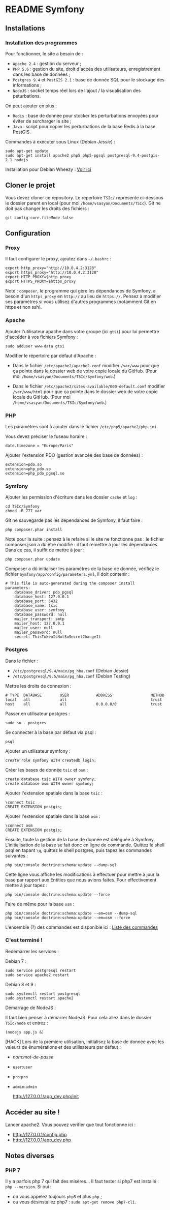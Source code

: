 # README Symfony

## Installations

### Installation des programmes

Pour fonctionner, le site a besoin de :
* `Apache 2.4` : gestion du serveur ;
* `PHP 5.6` : gestion du site, droit d'accès des utilisateurs, enregistrement dans les base de données ;
* `Postgres 9.4` et `PostGIS 2.1` : base de donnée SQL pour le stockage des informations ;
* `NodeJS` : socket temps réel lors de l'ajout / la visualisation des peturbations.

On peut ajouter en plus :
* `Redis` : base de donnée pour stocker les perturbations envoyées pour éviter de surcharger le site ;
* `Java` : script pour copier les perturbations de la base Redis à la base PostGIS.

Commandes à exécuter sous Linux (Debian *Jessie*) :

    sudo apt-get update
    sudo apt-get install apache2 php5 php5-pgsql postgresql-9.4-postgis-2.1 nodejs

Installation pour Debian Wheezy : [Voir ici](update-debian.md)



## Cloner le projet

Vous devez cloner ce repository. Le repertoire `TSIc/` représente ci-dessous le dossier parent en local (pour moi `/home/vsasyan/Documents/TSIc`).
Git ne doit pas changer les droits des fichiers :

    git config core.fileMode false



## Configuration

### Proxy

Il faut configurer le proxy, ajoutez dans `~/.bashrc` :

    export http_proxy="http://10.0.4.2:3128"
    export https_proxy="http://10.0.4.2:3128"
    export HTTP_PROXY=$http_proxy
    export HTTPS_PROXY=$https_proxy

Note : `composer`, le programme qui gère les dépendances de Symfony, a besoin d'un `https_proxy` en
`http://` au lieu de `https://`. Pensez à modifier ses paramètres si vous utilisez d'autres
programmes (notamment Git en https et non ssh).

### Apache

Ajouter l'utilisateur apache dans votre groupe (ici `gtsi`) pour lui permettre d'accéder à vos fichiers Symfony :

    sudo adduser www-data gtsi

Modifier le répertoire par défaut d'Apache :

* Dans le fichier `/etc/apache2/apache2.conf` modifier `/var/www` pour que ça pointe
dans le dossier web de votre copie locale du GitHub. (Pour moi `/home/vsasyan/Documents/TSIc/Symfony/web`.)

* Dans le fichier `/etc/apache2/sites-available/000-default.conf` modifier `/var/www/html`
pour que ça pointe dans le dossier web de votre copie locale du GitHub. (Pour moi `/home/vsasyan/Documents/TSIc/Symfony/web`.)

### PHP

Les paramètres sont à ajouter dans le fichier `/etc/php5/apache2/php.ini`.

Vous devez préciser le fuseau horaire :

    date.timezone = "Europe/Paris"

Ajouter l'extension PDO (gestion avancée des base de données) :

    extension=pdo.so
    extension=php_pdo.so
    extension=php_pdo_pgsql.so

### Symfony

Ajouter les permission d'écriture dans les dossier `cache` et `log` :

    cd TSIc/Symfony
    chmod -R 777 var

Git ne sauvegarde pas les dépendances de Symfony, il faut faire :

    php composer.phar install

Note pour la suite : pensez à le refaire si le site ne fonctionne pas : le fichier 
composer.json a dû être modifié : il faut remettre à jour les dépendances. Dans ce 
cas, il suffit de mettre à jour :

    php composer.phar update

Composer a dû initialiser les paramètres de la base de donnée, vérifiez le fichier `Symfony/app/config/parameters.yml`, il doit contenir :

    # This file is auto-generated during the composer install
    parameters:
        database_driver: pdo_pgsql
        database_host: 127.0.0.1
        database_port: 5432
        database_name: tsic
        database_user: symfony
        database_password: null
        mailer_transport: smtp
        mailer_host: 127.0.0.1
        mailer_user: null
        mailer_password: null
        secret: ThisTokenIsNotSoSecretChangeIt

### Postgres

Dans le fichier :
* `/etc/postgresql/9.4/main/pg_hba.conf` (Debian Jessie)
* `/etc/postgresql/9.5/main/pg_hba.conf` (Debian Testing)

Mettre les droits de connexion :

    # TYPE  DATABASE        USER            ADDRESS                 METHOD
    local   all             all                                     trust
    host    all             all             0.0.0.0/0               trust

Passer en utilisateur postgres :

    sudo su - postgres

Se connecter à la base par défaut via psql :

    psql

Ajouter un utilisateur symfony :

    create role symfony WITH createdb login;

Créer les bases de donnée `tsic` et `osm` :

    create database tsic WITH owner symfony;
    create database osm WITH owner symfony;

Ajouter l'extension spatiale dans la base `tsic` :

    \connect tsic
    CREATE EXTENSION postgis;

Ajouter l'extension spatiale dans la base `osm` :

    \connect osm
    CREATE EXTENSION postgis;

Ensuite, toute la gestion de la base de donnée est déléguée à Symfony. L'initialisation 
de la base se fait donc en ligne de commande. Quittez le shell psql en tapant `\q`,
quittez le shell postgres, puis tapez les commandes suivantes :

    php bin/console doctrine:schema:update --dump-sql

Cette ligne vous affiche les modifications à effectuer pour mettre à jour la base par rapport aux Entities que nous avions faites. Pour effectivement mettre à jour tapez :

    php bin/console doctrine:schema:update --force

Faire de même pour la base `osm` :

    php bin/console doctrine:schema:update --em=osm --dump-sql
    php bin/console doctrine:schema:update --em=osm --force

L'ensemble (?) des commandes est disponible ici : [Liste des commandes](symfony/commandes.md)



### C'est terminé !

Redémarrer les services :

Debian 7 :

    sudo service postgresql restart
    sudo service apache2 restart

Debian 8 et 9 :

    sudo systemctl restart postgresql
    sudo systemctl restart apache2

Démarrage de NodeJS :

Il faut bien penser à démarrer NodeJS. Pour cela allez dans le dossier `TSIc/node` et entrez :

    (nodejs app.js &)

[HACK] Lors de la première utilisation, initialisez la base de donnée
avec les valeurs de énumérations et des utilisateurs par défaut :

* *nom*:*mot-de-passe*
* `user`:`user`
* `pro`:`pro`
* `admin`:`admin`

    http://127.0.0.1/app_dev.php/init


## Accéder au site !

Lancer apache2. Vous pouvez verifier que tout fonctionne ici :
* http://127.0.0.1/config.php
* http://127.0.0.1/app_dev.php



## Notes diverses

### PHP 7

Il y a parfois php 7 qui fait des misères... Il faut tester si php7 est installé : `php --version`. Si oui :
* ou vous appelez toujours `php5` et plus `php` ;
* ou vous désinstallez php7 : `sudo apt-get remove php7-cli`.
